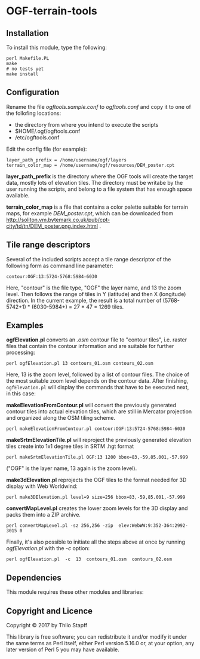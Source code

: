 # OGF-terrain-tools


## Installation

To install this module, type the following:

    perl Makefile.PL
    make
    # no tests yet
    make install


## Configuration

Rename the file *ogftools.sample.conf* to *ogftools.conf* and copy it to one of the follofing
locations:

* the directory from where you intend to execute the scripts
* $HOME/.ogf/ogftools.conf
* /etc/ogftools.conf

Edit the config file (for example):

    layer_path_prefix = /home/username/ogf/layers
    terrain_color_map = /home/username/ogf/resources/DEM_poster.cpt

**layer_path_prefix** is the directory where the OGF tools will create the target data, mostly lots of elevation tiles.
The directory must be writabe by the user running the scripts, and belong to a file system that has enough space available.

**terrain_color_map** is a file that contains a color palette suitable for terrain maps, for example *DEM_poster.cpt*, which can be
downloaded from http://soliton.vm.bytemark.co.uk/pub/cpt-city/td/tn/DEM_poster.png.index.html .



## Tile range descriptors

Several of the included scripts accept a tile range descriptor of the following form as command line parameter:

    contour:OGF:13:5724-5768:5984-6030

Here, "contour" is the file type, "OGF" the layer name, and 13 the zoom level. Then follows the range of tiles in Y (latitude) and then X (longitude) direction.
In the current example, the result is a total number of (5768-5742+1) * (6030-5984+) = 27 * 47 = 1269 tiles.


## Examples

**ogfElevation.pl** converts an *.osm* contour file to "contour tiles", i.e. raster files that contain the contour information and are suitable
for further processing:

    perl ogfElevation.pl 13 contours_01.osm contours_02.osm

Here, 13 is the zoom level, followed by a list of contour files. The choice of the most suitable zoom level depends on the contour data. 
After finishing, `ogfElevation.pl` will display the commands that have to be executed next, in this case:

**makeElevationFromContour.pl** will convert the previously generated contour tiles into actual elevation tiles, which 
are still in Mercator projection and organized along the OSM tiling scheme.
  
    perl makeElevationFromContour.pl contour:OGF:13:5724-5768:5984-6030

**makeSrtmElevationTile.pl** will reproject the previously generated elevation tiles create into 1x1 degree tiles in SRTM .hgt format

    perl makeSrtmElevationTile.pl OGF:13 1200 bbox=83,-59,85.001,-57.999

("OGF" is the layer name, 13 again is the zoom level).

**make3dElevation.pl** reprojects the OGF tiles to the format needed for 3D display with Web Worldwind:

    perl make3DElevation.pl level=9 size=256 bbox=83,-59,85.001,-57.999

**convertMapLevel.pl** creates the lower zoom levels for the 3D display and packs them into a ZIP archive.

    perl convertMapLevel.pl -sz 256,256 -zip  elev:WebWW:9:352-364:2992-3015 0


Finally, it's also possible to initiate all the steps above at once by running *ogfElevation.pl* with the  *-c* option:

    perl ogfElevation.pl  -c  13  contours_01.osm  contours_02.osm




## Dependencies

This module requires these other modules and libraries:




## Copyright and Licence

Copyright &copy; 2017 by Thilo Stapff

This library is free software; you can redistribute it and/or modify
it under the same terms as Perl itself, either Perl version 5.16.0 or,
at your option, any later version of Perl 5 you may have available.


